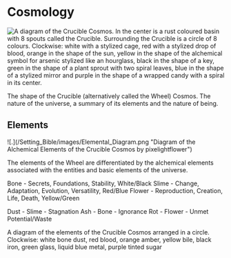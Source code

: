 # Cosmology
![A diagram of the Crucible Cosmos. In the center is a rust coloured basin with 8 spouts called the Crucible. Surrounding the Crucible is a circle of 8 colours. Clockwise: white with a stylized cage, red with a stylized drop of blood, orange in the shape of the sun, yellow in the shape of the alchemical symbol for arsenic stylized like an hourglass, black in the shape of a key, green in the shape of a plant sprout with two spiral leaves, blue in the shape of a stylized mirror and purple in the shape of a wrapped candy with a spiral in its center.](/Setting_Bible/images/Wheel_Diagram.png "Diagram of the Crucible Cosmos by pixelightflower")
<p>The shape of the Crucible (alternatively called the Wheel) Cosmos. The nature of the universe, a summary of its elements and the nature of being.</p>

<h2>Elements</h2>
![.](/Setting_Bible/images/Elemental_Diagram.png "Diagram of the Alchemical Elements of the Crucible Cosmos by pixelightflower")
<p>The elements of the Wheel are differentiated by the alchemical elements associated with the entities and basic elements of the universe.</p>

Bone - Secrets, Foundations, Stability, White/Black
Slime - Change, Adaptation, Evolution, Versatility, Red/Blue
Flower - Reproduction, Creation, Life, Death, Yellow/Green

Dust - Slime - Stagnation
Ash - Bone - Ignorance
Rot - Flower - Unmet Potential/Waste

A diagram of the elements of the Crucible Cosmos arranged in a circle. Clockwise: white bone dust, red blood, orange amber, yellow bile, black iron, green glass, liquid blue metal, purple tinted sugar